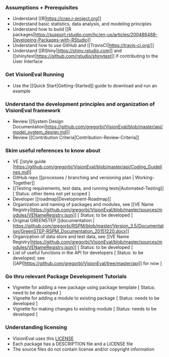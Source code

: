 ### Assumptions + Prerequisites
  - Understand [[R|https://cran.r-project.org]]
  - Understand basic statistics, data analysis, and modeling principles
  - Understand how to build [[R packages|https://support.rstudio.com/hc/en-us/articles/200486488-Developing-Packages-with-RStudio]]
  - Understand how to use GitHub and [[TravisCI|https://travis-ci.org/]]
  - Understand [[RShiny|https://shiny.rstudio.com]] and [[shinytest|https://github.com/rstudio/shinytest]] if contributing to the User Interface

### Get VisionEval Running
  - Use the [[Quick Start|Getting-Started]] guide to download and run an example

### Understand the development principles and organization of VisionEval framework
  - Review [[System Design Documentation|https://github.com/gregorbj/VisionEval/blob/master/api/model_system_design.md]] 
  - Review [[Contribution Criteria|Contribution-Review-Criteria]]

### Skim useful references to know about
  - VE [[style guide |https://github.com/gregorbj/VisionEval/blob/master/api/Coding_Guidelines.md]]
  - GitHub repo [[processes / branching and versioning plan | Working-Together]]
  - [[Testing requirements, test data, and running tests|Automated-Testing]] [ Status: other items not yet scoped ]
  - Developer [[roadmap|Development-Roadmap]]
  - Organization and naming of packages and modules, see [[VE Name Registry|https://github.com/gregorbj/VisionEval/blob/master/sources/modules/VENameRegistry.json]] [ Status: to be developed ]
  - Original GREENSTEP [[documentation | https://github.com/gregorbj/RSPM/blob/master/Version_3.5/Documentation/GreenSTEP-RSPM_Documentation_20151220.docx]]
  - Organization of data store and test data, see [[VE Name Registry|https://github.com/gregorbj/VisionEval/blob/master/sources/modules/VENameRegistry.json]] [ Status: to be developed ] 
  - List of useful functions in the API for developers [ Status: to be developed; see [[API|https://github.com/gregorbj/VisionEval/tree/master/api]] for now ]

### Go thru relevant Package Development Tutorials
  - Vignette for adding a new package using package template [ Status: need to be developed ]
  - Vignette for adding a module to existing package [ Status: needs to be developed ]
  - Vignette for making changes to existing module [ Status: needs to be developed ]

### Understanding licensing
  - VisionEval uses this [LICENSE](https://github.com/gregorbj/VisionEval/blob/master/LICENSE)
  - Each package has a DESCRIPTION file and a LICENSE file
  - The source files do not contain license and/or copyright information
